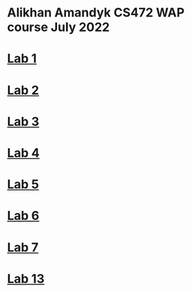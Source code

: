 # Alikhan Amandyk CS472 WAP course July 2022

# [Lab 1](https://alih107.github.io/wap.github.io/)

# [Lab 2](https://alih107.github.io/wap.github.io/aboutme)

# [Lab 3](https://alih107.github.io/wap.github.io/layout)

# [Lab 4](https://alih107.github.io/wap.github.io/workshop)

# [Lab 5](https://github.com/alih107/wap.github.io/blob/main/assets/js/lab5.js)

# [Lab 6](https://github.com/alih107/wap.github.io/tree/main/lab6_hw)

# [Lab 7](https://github.com/alih107/wap.github.io/tree/main/lab7_hw)

# [Lab 13](https://github.com/alih107/wap.github.io/tree/main/shoppingcart-server)